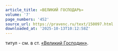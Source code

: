 ```yaml
---
article_title: «ВЕЛИКИЙ ГОСПОДАРЬ»
volume: '7'
page_numbers: '452'
source_url: https://pravenc.ru/text/150097.html
downloaded_at: '2025-10-13T10:12:58Z'
---
```


титул - см. в ст. [«Великий Господин»](<https://pravenc.ru/text/ Великий Господин .html>).
